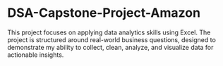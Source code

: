 # DSA-Capstone-Project-Amazon
This project focuses on applying data analytics skills using Excel. The project is structured around real-world business questions, designed to demonstrate my ability to collect, clean, analyze, and visualize data for actionable insights.
